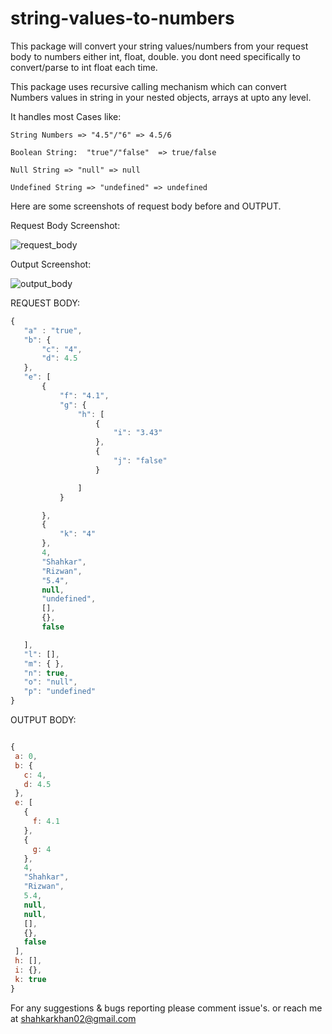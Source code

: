 # string-values-to-numbers

This package will convert your string values/numbers from your request body to numbers either int, float, double. you dont need specifically to convert/parse to int float each time.

This package uses recursive calling mechanism which can convert Numbers values in string in your nested objects, arrays at upto any level.

It handles most Cases like:

```
String Numbers => "4.5"/"6" => 4.5/6

Boolean String:  "true"/"false"  => true/false

Null String => "null" => null

Undefined String => "undefined" => undefined
```


Here are some screenshots of request body before and OUTPUT.

Request Body Screenshot:

![request_body](https://i.imgur.com/qoKpazi.png)


 

Output Screenshot:

![output_body](https://i.imgur.com/okpA5RN.png)




REQUEST BODY:

 ```javascript
{
    "a" : "true",
    "b": {
        "c": "4",
        "d": 4.5
    },
    "e": [
        {
            "f": "4.1",
            "g": {
                "h": [
                    {
                        "i": "3.43"
                    },
                    {
                        "j": "false"
                    }

                ]
            }

        },
        {
            "k": "4"
        },
        4,
        "Shahkar",
        "Rizwan",
        "5.4",
        null,
        "undefined",
        [],
        {},
        false

    ],
    "l": [],
    "m": { },
    "n": true,
    "o": "null",
    "p": "undefined"
}
```

OUTPUT BODY:

 ```javascript

{
  a: 0,
  b: {
    c: 4,
    d: 4.5
  },
  e: [
    {
      f: 4.1
    },
    {
      g: 4
    },
    4,
    "Shahkar",
    "Rizwan",
    5.4,
    null,
    null,
    [],
    {},
    false
  ],
  h: [],
  i: {},
  k: true
}
```

For any suggestions & bugs reporting please comment issue's. or reach me at shahkarkhan02@gmail.com
